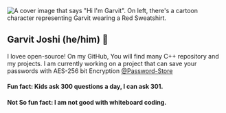 
![A cover image that says "Hi I'm Garvit". On left, there's a cartoon character representing Garvit wearing a Red Sweatshirt.](https://res.cloudinary.com/garvitjoshi9/image/upload/v1594445464/My-Cover-PixTeller_i4z3uh.png)
## Garvit Joshi (he/him) 🌻

I lovee open-source! On my GitHub, You will find many C++ repository and my projects. I am currently working on a project that can save your passwords with AES-256 bit Encryption [@Password-Store](https://github.com/garvit-joshi/Password-Store) 

#### Fun fact: Kids ask 300 questions a day, I can ask 301. <br>
#### Not So fun fact: I am not good with whiteboard coding.



<!--
**garvit-joshi/garvit-joshi** is a ✨ _special_ ✨ repository because its `README.md` (this file) appears on your GitHub profile.

Here are some ideas to get you started:

- 🔭 I’m currently working on ...
- 🌱 I’m currently learning ...
- 👯 I’m looking to collaborate on ...
- 🤔 I’m looking for help with ...
- 💬 Ask me about ...
- 📫 How to reach me: ...
- 😄 Pronouns: ...
- ⚡ Fun fact: ...
-->
